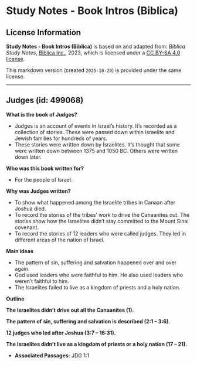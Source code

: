 # Study Notes - Book Intros (Biblica)

## License Information

**Study Notes - Book Intros (Biblica)** is based on and adapted from: _Biblica Study Notes_, [Biblica Inc.](https://www.biblica.com/), 2023, which is licensed under a [CC BY-SA 4.0 license](https://creativecommons.org/licenses/by-sa/4.0/legalcode.en).

This markdown version (created `2025-10-20`) is provided under the same license.



--------------------------------

## Judges (id: 499068)

**What is the book of Judges?**

* Judges is an account of events in Israel’s history. It’s recorded as a collection of stories. These were passed down within Israelite and Jewish families for hundreds of years.
* These stories were written down by Israelites. It’s thought that some were written down between 1375 and 1050 BC. Others were written down later.

**Who was this book written for?**

* For the people of Israel.

**Why was Judges written?**

* To show what happened among the Israelite tribes in Canaan after Joshua died.
* To record the stories of the tribes’ work to drive the Canaanites out. The stories show how the Israelites didn’t stay committed to the Mount Sinai covenant.
* To record the stories of 12 leaders who were called judges. They led in different areas of the nation of Israel.

**Main ideas**

* The pattern of sin, suffering and salvation happened over and over again.
* God used leaders who were faithful to him. He also used leaders who weren’t faithful to him.
* The Israelites failed to live as a kingdom of priests and a holy nation.

**Outline**

**The Israelites didn’t drive out all the Canaanites (1\).**

**The pattern of** **sin, suffering and salvation is described (2:1 – 3:6\).**

**12 judges who led after Joshua (3:7 – 16:31\).**

**The Israelites didn’t live as a kingdom of priests or a holy nation (17 – 21\).**

* **Associated Passages:** JDG 1:1

